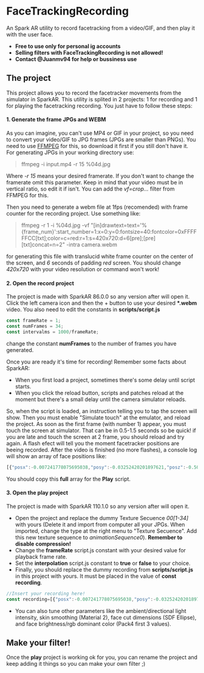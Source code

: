 # FaceTrackingRecording

An Spark AR utility to record facetracking from a video/GIF, and then play it with the user face.

* **Free to use only for personal ig accounts**
* **Selling filters with FaceTrackingRecording is not allowed!**
* **Contact @Juanmv94 for help or bussiness use**

## The project
This project allows you to record the facetracker movements from the simulator in SparkAR.
This utility is splited in 2 projects: 1 for recording and 1 for playing the facetracking recording.
You just have to follow these steps:

#### 1. Generate the frame JPGs and WEBM
As you can imagine, you can't use MP4 or GIF in your project, so you need to convert your video/GIF to JPG frames (JPGs are smaller than PNGs).
You need to use [FFMPEG](https://www.ffmpeg.org/ "FFMPEG") for this, so download it first if you still don't have it.
For generating JPGs in your working directory use:
>ffmpeg -i input.mp4 -r 15 %04d.jpg

Where *-r 15* means your desired framerate. If you don't want to change the framerate omit this parameter.
Keep in mind that your video must be in vertical ratio, so edit it if isn't. You can add the *vf=crop...* filter from FFMPEG for this.

Then you need to generate a webm file at 1fps (recomended) with frame counter for the recording project. Use something like:
>ffmpeg -r 1 -i %04d.jpg -vf "[in]drawtext=text='%{frame_num}':start_number=1:x=0:y=0:fontsize=40:fontcolor=0xFFFFFFCC[txt];color=c=red:r=1:s=420x720:d=6[pre];[pre][txt]concat=n=2" -intra camera.webm

for generating this file with translucid white frame counter on the center of the screen, and *6* seconds of padding *red* screen. You should change *420x720* with your video resolution or command won't work!


#### 2. Open the record project
The project is made with SparkAR 86.0.0 so any version after will open it.
Click the left camera icon and then the + button to use your desired **\*.webm** video.
You also need to edit the constants in **scripts/script.js**

```javascript
const frameRate = 1;
const numFrames = 34;
const intervalms = 1000/frameRate;
```
change the constant **numFrames** to the number of frames you have generated.

Once you are ready it's time for recording! Remember some facts about SparkAR:
* When you first load a project, sometimes there's some delay until script starts.
* When you click the reload button, scripts and patches reload at the moment but there's a small delay until the camera simulator reloads.

So, when the script is loaded, an instruction telling you to tap the screen will show. Then you must enable "Simulate touch" at the emulator, and reload the project.
As soon as the first frame (with number 1) appear, you must touch the screen at simulator. That can be in 0.5-1.5 seconds so be quick! if you are late and touch the screen at 2 frame, you should reload and try again. A flash efect will tell you the moment facetracker positions are beeing recorded.
After the video is finished (no more flashes), a console log will show an array of face positions like:

```javascript
[{"posx":-0.007241778075695038,"posy":-0.03252420201897621,"posz":-0.5028273463249207,"rotx":-8.999058723449707,"roty":4.387806415557861,"rotz":2.962066173553467},{"posx":-0.007218386046588421,"posy":-0.02704869583249092,"posz":-0.5050930380821228,"rotx":-11.640742301940918,"roty":5.620565414428711,"rotz":5.489805221557617},...]
```

You should copy this **full** array for the **Play** script.

#### 3. Open the play project
The project is made with SparkAR 110.1.0 so any version after will open it.
* Open the project and replace the dummy Texture Secuence *00[1-34]* with yours (Delete it and import from computer all your JPGs. When imported, change the type at the right menu to "Texture Secuence". Add this new texture sequence to *animationSequence0*). **Remember to disable compression!**
* Change the **frameRate** script.js constant with your desired value for playback frame rate.
* Set the **interpolation** script.js constant to **true** or **false** to your choice.
* Finally, you should replace the dummy recording from **scripts/script.js** in this project with yours. It must be placed in the value of **const recording**.
```javascript
//Insert your recording here!
const recording=[{"posx":-0.007241778075695038,"posy":-0.03252420201897621,"posz":-0.5028273463249207,"rotx":-8.999058723449707,"roty":4.387806415557861,"rotz":2.962066173553467},{"posx":-0.007218386046588421,"posy":-0.02704869583249092,"posz":-0.5050930380821228,"rotx":-11.640742301940918,"roty":5.620565414428711,"rotz":5.489805221557617},...];
```
* You can also tune other parameters like the ambient/directional light intensity, skin smoothing (Material 2), face cut dimensions (SDF Ellipse), and face brightness/rgb dominant color (Pack4 first 3 values).

## Make your filter!
Once the **play** project is working ok for you, you can rename the project and keep adding it things so you can make your own filter ;)
